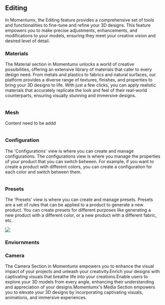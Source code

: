 ## Editing 
In Momentumx, the Editing feature provides a comprehensive set of tools and functionalities to fine-tune and refine your 3D designs. This feature empowers you to make precise adjustments, enhancements, and modifications to your models, ensuring they meet your creative vision and desired level of detail.

### Materials

The Material section in Momentumx unlocks a world of creative possibilities, offering an extensive library of materials that cater to every design need. From metals and plastics to fabrics and natural surfaces, our platform provides a diverse range of textures, finishes, and properties to bring your 3D designs to life. With just a few clicks, you can apply realistic materials that accurately replicate the look and feel of their real-world counterparts, ensuring visually stunning and immersive designs.

<img class="features-images" alt="" src="./Images/Material-tab.png">

### Mesh
Content need to be addd

<img class="features-images" alt="" src="./Images/Mesh.png">

### Configuration
The 'Configurations' view is where you can create and manage configurations. The configurations view is where you manage the properties of your product that you can switch between. For example, if you want to create a product with different colors, you can create a configuration for each color and switch between them.

<img class="features-images" alt="" src="./Images/create_configuration.png">

### Presets

The 'Presets' view is where you can create and manage presets. Presets are a set of rules that can be applied to a product to generate a new product. You can create presets for different purposes like generating a new product with a different color, or a new product with a different fabric, etc.

<img class="navigate-interface-images" src="./Images/create_presets.png">

### Enviornments
<!-- not found clearly -->
### Camera 
The Camera Section in Momentumx empowers you to enhance the visual impact of your projects and unleash your creativity.Enrich your designs with captivating visuals that breathe life into your creations.Enable users to explore your 3D models from every angle, enhancing their understanding and appreciation of your designs.Momentumx's Media Section empowers you to elevate your 3D designs by incorporating captivating visuals, animations, and immersive experiences. 

<img class="navigate-interface-images" alt="" src="./Images/Media.png">
